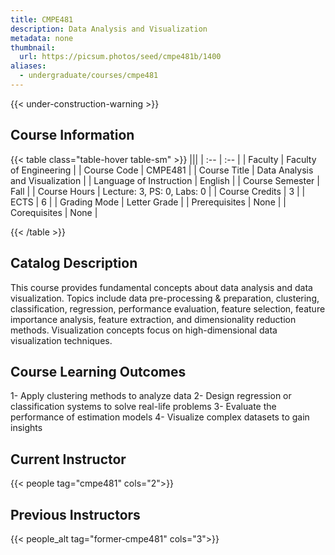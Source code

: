 ```yaml
---
title: CMPE481
description: Data Analysis and Visualization
metadata: none
thumbnail:
  url: https://picsum.photos/seed/cmpe481b/1400
aliases:
  - undergraduate/courses/cmpe481
---
```


{{< under-construction-warning >}}

## Course Information

<!-- prettier-ignore-start -->
{{< table class="table-hover table-sm" >}}
|||
| :-- | :-- |
| Faculty | Faculty of Engineering |
| Course Code | CMPE481 |
| Course Title | Data Analysis and Visualization |
| Language of Instruction | English |
| Course Semester | Fall |
| Course Hours | Lecture: 3, PS: 0, Labs: 0 |
| Course Credits | 3 |
| ECTS | 6 |
| Grading Mode | Letter Grade |
| Prerequisites | None |
| Corequisites | None |

{{< /table >}}
<!-- prettier-ignore-end -->

## Catalog Description

This course provides fundamental concepts about data analysis and data visualization. Topics include data pre-processing & preparation, clustering, classification, regression, performance evaluation, feature selection, feature importance analysis, feature extraction, and dimensionality reduction methods. Visualization concepts focus on high-dimensional data visualization techniques.

## Course Learning Outcomes

1- Apply clustering methods to analyze data
2- Design regression or classification systems to solve real-life problems
3- Evaluate the performance of estimation models
4- Visualize complex datasets to gain insights

## Current Instructor

{{< people tag="cmpe481" cols="2">}}

## Previous Instructors

{{< people_alt tag="former-cmpe481" cols="3">}}
